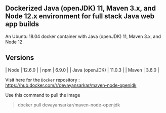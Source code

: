 ## Dockerized Java (openJDK) 11, Maven 3.x, and Node 12.x environment for full stack Java web app builds

An Ubuntu 18.04 docker container with Java (openJDK) 11, Maven 3.x, and Node 12

## Versions

| Node  | 12.6.0  |
| npm | 6.9.0  |
| Java (openJDK)  | 11.0.3  |
| Maven | 3.6.0  |

Visit here for the `Docker` repository : https://hub.docker.com/r/devayansarkar/maven-node-openjdk

Use this command to pull the image
> docker pull devayansarkar/maven-node-openjdk

